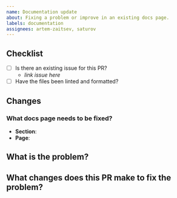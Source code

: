 ```yaml
---
name: Documentation update
about: Fixing a problem or improve in an existing docs page.
labels: documentation
assignees: artem-zaitsev, saturov
---
```


<!--
    Thank you for contributing to our project!
    Provide a description of your changes below and a general summary in the title.
    Please look at the following checklist to ensure that your PR can be accepted quickly:
-->

## Checklist

- [ ] Is there an existing issue for this PR?
  - _link issue here_
- [ ] Have the files been linted and formatted?

## Changes

### What docs page needs to be fixed?

- **Section**:
- **Page**:

## What is the problem?

## What changes does this PR make to fix the problem?
